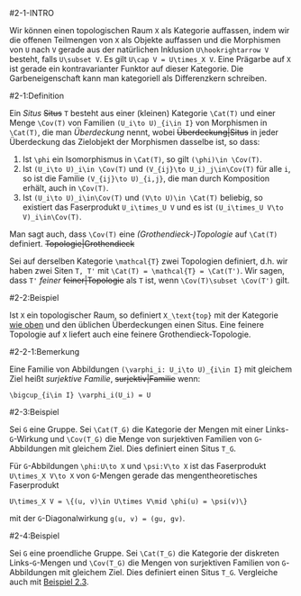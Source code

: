 #2-1-INTRO

Wir können einen topologischen Raum `X` als Kategorie auffassen, indem wir die offenen Teilmengen von `X` als Objekte auffassen und die Morphismen von `U` nach `V` gerade aus der natürlichen Inklusion `U\hookrightarrow V` besteht, falls `U\subset V`. Es gilt `U\cap V = U\times_X V`. Eine Prägarbe auf `X` ist gerade ein kontravarianter Funktor auf dieser Kategorie. Die Garbeneigenschaft kann man kategoriell als Differenzkern schreiben.

#2-1:Definition

Ein *Situs* ~~Situs~~ `T` besteht aus einer (kleinen) Kategorie `\Cat(T)` und einer Menge `\Cov(T)` von Familien `(U_i\to U)_{i\in I}` von Morphismen in `\Cat(T)`, die man *Überdeckung* nennt, wobei ~~Überdeckung|Situs~~ in jeder Überdeckung das Zielobjekt der Morphismen dasselbe ist, so dass:

1. Ist `\phi` ein Isomorphismus in `\Cat(T)`, so gilt `(\phi)\in \Cov(T)`.
2. Ist `(U_i\to U)_i\in \Cov(T)` und `(V_{ij}\to U_i)_j\in\Cov(T)` für alle `i`, so ist die Familie `(V_{ij}\to U)_{i,j}`, die man durch Komposition erhält, auch in `\Cov(T)`.
3. Ist `(U_i\to U)_i\in\Cov(T)` und `(V\to U)\in \Cat(T)` beliebig, so existiert das Faserprodukt `U_i\times_U V` und es ist `(U_i\times_U V\to V)_i\in\Cov(T)`.

Man sagt auch, dass `\Cov(T)` eine *(Grothendieck-)Topologie* auf `\Cat(T)` definiert. ~~Topologie|Grothendieck~~

Sei auf derselben Kategorie `\mathcal{T}` zwei Topologien definiert, d.h. wir haben zwei Siten `T, T'` mit `\Cat(T) = \mathcal{T} = \Cat(T')`. Wir sagen, dass `T'` *feiner* ~~feiner|Topologie~~ als `T` ist, wenn `\Cov(T)\subset \Cov(T')` gilt.

#2-2:Beispiel

Ist `X` ein topologischer Raum, so definiert `X_\text{top}` mit der Kategorie [wie oben](#2-1-INTRO) und den üblichen Überdeckungen einen Situs. Eine feinere Topologie auf `X` liefert auch eine feinere Grothendieck-Topologie.

#2-2-1:Bemerkung

Eine Familie von Abbildungen `(\varphi_i: U_i\to U)_{i\in I}` mit gleichem Ziel heißt *surjektive Familie*, ~~surjektiv|Familie~~ wenn:

    \bigcup_{i\in I} \varphi_i(U_i) = U

#2-3:Beispiel

Sei `G` eine Gruppe. Sei `\Cat(T_G)` die Kategorie der Mengen mit einer Links-`G`-Wirkung und `\Cov(T_G)` die Menge von surjektiven Familien von `G`-Abbildungen mit gleichem Ziel. Dies definiert einen Situs `T_G`.

Für `G`-Abbildungen `\phi:U\to X` und `\psi:V\to X` ist das Faserprodukt `U\times_X V\to X` von `G`-Mengen gerade das mengentheoretisches Faserprodukt

    U\times_X V = \{(u, v)\in U\times V\mid \phi(u) = \psi(v)\}

mit der `G`-Diagonalwirkung `g(u, v) = (gu, gv)`.

#2-4:Beispiel

Sei `G` eine proendliche Gruppe. Sei `\Cat(T_G)` die Kategorie der diskreten Links-`G`-Mengen und `\Cov(T_G)` die Mengen von surjektiven Familien von `G`-Abbildungen mit gleichem Ziel. Dies definiert einen Situs `T_G`. Vergleiche auch mit [Beispiel 2.3](#2-3).
